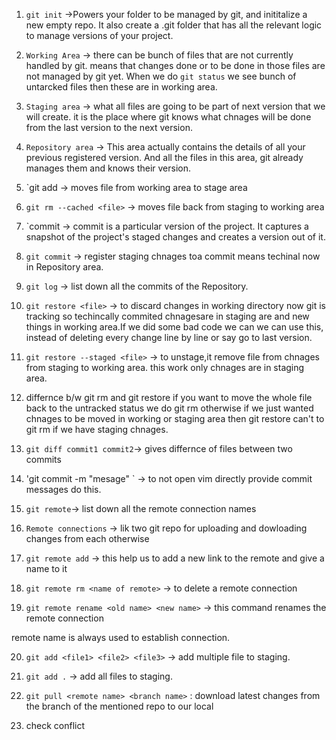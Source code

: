 1. `git init` ->Powers your folder to be managed  by git, and inititalize a new empty repo. It
also create a .git folder that has all the relevant logic to manage versions of your project. 

2. `Working Area` -> there can be bunch of files that are not currently handled by git.
means that changes done or to be done in those files are not managed by git yet. When we
do `git status` we see bunch of untarcked files then these are in working area.

3. `Staging area` -> what all files are going to be part of next version that we will create.
it is the place where git knows what chnages will be done from the last version to the next version.

4. `Repository area` -> This area actually contains the details of all your previous registered version.
And all the files in this area, git already manages them and knows their version.

5. `git add <file> -> moves file from working area to stage area

6. `git rm --cached <file>` -> moves file back from staging to working area

7. `commit -> commit is a particular version of the project. It captures a snapshot of the project's staged
changes and creates a version out of it.

8. `git commit` -> register staging chnages toa commit means techinal now in Repository area.

9. `git log` -> list down all the commits of the Repository.

10. `git restore <file>` -> to discard changes in working directory now git is tracking so techincally commited chnagesare in staging are
and new things in working area.If we did some bad code we can we can use this, instead of deleting every change line by line or say go to
 last version.

11. `git restore --staged <file>` -> to unstage,it remove file from chnages from staging to working area.
this work only chnages are in staging area.

12. differnce b/w git rm and git restore 
if you want to  move the whole file back to the untracked status we do git rm otherwise if we just wanted chnages to be 
moved in working or staging area then git restore
can't to git rm if we have staging chnages.

13. `git diff commit1 commit2`-> gives differnce of files between two commits

14. 'git commit -m "mesage" ` -> to not open vim directly provide commit messages do this.

15. `git remote`-> list down all the remote connection names

16. `Remote connections` -> lik two git repo for uploading and dowloading changes from each otherwise

17. `git remote add` <name of remote> <link of repo> -> this help us to add a new link to the remote and give a name to it

18. `git remote rm <name of remote>` -> to delete a remote connection

19. `git remote rename <old name> <new name>` -> this command renames the remote connection

remote name is always used to establish connection.

20. `git add <file1> <file2> <file3>` -> add multiple file to staging.

21. `git add .` -> add all files to staging.

22. `git pull <remote name> <branch name>` : download latest changes from the branch  of the mentioned repo to our local

23. check conflict
